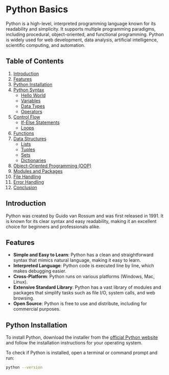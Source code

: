# Python Basics

Python is a high-level, interpreted programming language known for its readability and simplicity. It supports multiple programming paradigms, including procedural, object-oriented, and functional programming. Python is widely used for web development, data analysis, artificial intelligence, scientific computing, and automation.

## Table of Contents

1. [Introduction](#introduction)
2. [Features](#features)
3. [Python Installation](#python-installation)
4. [Python Syntax](#python-syntax)
   - [Hello World](#hello-world)
   - [Variables](#variables)
   - [Data Types](#data-types)
   - [Operators](#operators)
5. [Control Flow](#control-flow)
   - [If-Else Statements](#if-else-statements)
   - [Loops](#loops)
6. [Functions](#functions)
7. [Data Structures](#data-structures)
   - [Lists](#lists)
   - [Tuples](#tuples)
   - [Sets](#sets)
   - [Dictionaries](#dictionaries)
8. [Object-Oriented Programming (OOP)](#object-oriented-programming-oop)
9. [Modules and Packages](#modules-and-packages)
10. [File Handling](#file-handling)
11. [Error Handling](#error-handling)
12. [Conclusion](#conclusion)

## Introduction

Python was created by Guido van Rossum and was first released in 1991. It is known for its clear syntax and easy readability, making it an excellent choice for beginners and professionals alike.

## Features

- **Simple and Easy to Learn**: Python has a clean and straightforward syntax that mimics natural language, making it easy to learn.
- **Interpreted Language**: Python code is executed line by line, which makes debugging easier.
- **Cross-Platform**: Python runs on various platforms (Windows, Mac, Linux).
- **Extensive Standard Library**: Python has a vast library of modules and packages that simplify tasks such as file I/O, system calls, and web browsing.
- **Open Source**: Python is free to use and distribute, including for commercial purposes.

## Python Installation

To install Python, download the installer from the [official Python website](https://www.python.org/downloads/) and follow the installation instructions for your operating system.

To check if Python is installed, open a terminal or command prompt and run:

```bash
python --version
```
